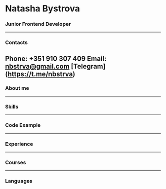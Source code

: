 # Natasha Bystrova


### Junior Frontend Developer

---

### __Contacts__
__Phone__: +351 910 307 409
__Email__: nbstrva@gmail.com
[Telegram] (https://t.me/nbstrva)
---

### About me

---

### Skills

---

### Code Example

---

### Experience

---

### Courses

___

### Languages






